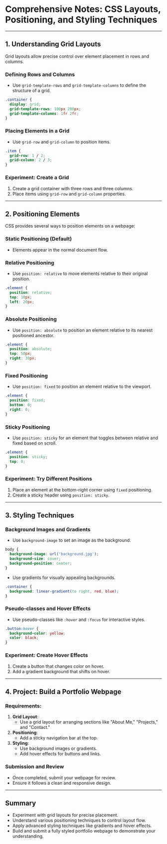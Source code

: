 
# Comprehensive Notes: CSS Layouts, Positioning, and Styling Techniques

---

## 1. Understanding Grid Layouts

Grid layouts allow precise control over element placement in rows and columns.

### Defining Rows and Columns
- Use `grid-template-rows` and `grid-template-columns` to define the structure of a grid.

```css
.container {
  display: grid;
  grid-template-rows: 100px 200px;
  grid-template-columns: 1fr 2fr;
}
```

### Placing Elements in a Grid
- Use `grid-row` and `grid-column` to position items.

```css
.item {
  grid-row: 1 / 2;
  grid-column: 2 / 3;
}
```

### Experiment: Create a Grid
1. Create a grid container with three rows and three columns.
2. Place items using `grid-row` and `grid-column` properties.

---

## 2. Positioning Elements

CSS provides several ways to position elements on a webpage:

### Static Positioning (Default)
- Elements appear in the normal document flow.

### Relative Positioning
- Use `position: relative` to move elements relative to their original position.

```css
.element {
  position: relative;
  top: 10px;
  left: 20px;
}
```

### Absolute Positioning
- Use `position: absolute` to position an element relative to its nearest positioned ancestor.

```css
.element {
  position: absolute;
  top: 50px;
  right: 30px;
}
```

### Fixed Positioning
- Use `position: fixed` to position an element relative to the viewport.

```css
.element {
  position: fixed;
  bottom: 0;
  right: 0;
}
```

### Sticky Positioning
- Use `position: sticky` for an element that toggles between relative and fixed based on scroll.

```css
.element {
  position: sticky;
  top: 0;
}
```

### Experiment: Try Different Positions
1. Place an element at the bottom-right corner using `fixed` positioning.
2. Create a sticky header using `position: sticky`.

---

## 3. Styling Techniques

### Background Images and Gradients
- Use `background-image` to set an image as the background.

```css
body {
  background-image: url('background.jpg');
  background-size: cover;
  background-position: center;
}
```

- Use gradients for visually appealing backgrounds.

```css
.container {
  background: linear-gradient(to right, red, blue);
}
```

### Pseudo-classes and Hover Effects
- Use pseudo-classes like `:hover` and `:focus` for interactive styles.

```css
.button:hover {
  background-color: yellow;
  color: black;
}
```

### Experiment: Create Hover Effects
1. Create a button that changes color on hover.
2. Add a gradient background that shifts on hover.

---

## 4. Project: Build a Portfolio Webpage

### Requirements:
1. **Grid Layout**:
   - Use a grid layout for arranging sections like "About Me," "Projects," and "Contact."
2. **Positioning**:
   - Add a sticky navigation bar at the top.
3. **Styling**:
   - Use background images or gradients.
   - Add hover effects for buttons and links.

### Submission and Review
- Once completed, submit your webpage for review.
- Ensure it follows a clean and responsive design.

---

## Summary
- Experiment with grid layouts for precise placement.
- Understand various positioning techniques to control layout flow.
- Apply advanced styling techniques like gradients and hover effects.
- Build and submit a fully styled portfolio webpage to demonstrate your understanding.
